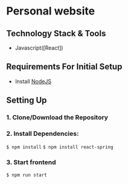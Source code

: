 # Personal website

## Technology Stack & Tools

- Javascript([React])

## Requirements For Initial Setup
- Install [NodeJS](https://nodejs.org/en/)

## Setting Up
### 1. Clone/Download the Repository

### 2. Install Dependencies:
`$ npm install`
`$ npm install react-spring`

### 3. Start frontend
`$ npm run start`
